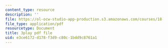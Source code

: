 ```yaml
---
content_type: resource
description: ''
file: https://ol-ocw-studio-app-production.s3.amazonaws.com/courses/18-03sc-differential-equations-fall-2011/e3ce6172d178f3d9c80c1bdd9c8761a1_sZ2qulI6GEk.pdf
file_type: application/pdf
resourcetype: Document
title: 3play pdf file
uid: e3ce6172-d178-f3d9-c80c-1bdd9c8761a1
---
```

